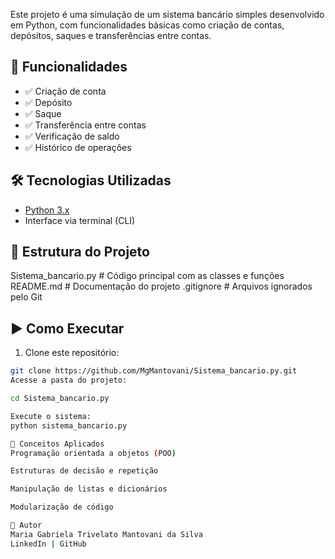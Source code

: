 Este projeto é uma simulação de um sistema bancário simples desenvolvido em Python, com funcionalidades básicas como criação de contas, depósitos, saques e transferências entre contas.

## 🚀 Funcionalidades

- ✅ Criação de conta
- ✅ Depósito
- ✅ Saque
- ✅ Transferência entre contas
- ✅ Verificação de saldo
- ✅ Histórico de operações

## 🛠️ Tecnologias Utilizadas

- [Python 3.x](https://www.python.org/)
- Interface via terminal (CLI)

## 📁 Estrutura do Projeto

Sistema_bancario.py # Código principal com as classes e funções README.md # Documentação do projeto .gitignore # Arquivos ignorados pelo Git


## ▶️ Como Executar

1. Clone este repositório:

```bash
git clone https://github.com/MgMantovani/Sistema_bancario.py.git
Acesse a pasta do projeto:

cd Sistema_bancario.py

Execute o sistema:
python sistema_bancario.py

🧠 Conceitos Aplicados
Programação orientada a objetos (POO)

Estruturas de decisão e repetição

Manipulação de listas e dicionários

Modularização de código

📝 Autor
Maria Gabriela Trivelato Mantovani da Silva
LinkedIn | GitHub
